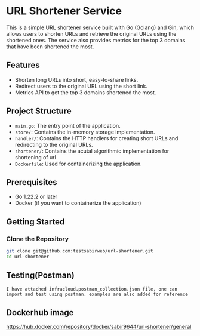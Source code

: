 # URL Shortener Service

This is a simple URL shortener service built with Go (Golang) and Gin, which allows users to shorten URLs and retrieve the original URLs using the shortened ones. The service also provides metrics for the top 3 domains that have been shortened the most.

## Features

- Shorten long URLs into short, easy-to-share links.
- Redirect users to the original URL using the short link.
- Metrics API to get the top 3 domains shortened the most.

## Project Structure

- `main.go`: The entry point of the application.
- `store/`: Contains the in-memory storage implementation.
- `handler/`: Contains the HTTP handlers for creating short URLs and redirecting to the original URLs.
- `shortener/`: Contains the acutal algorithmic implementation for shortening of url
- `Dockerfile`: Used for containerizing the application.

## Prerequisites

- Go 1.22.2 or later
- Docker (if you want to containerize the application)

## Getting Started

### Clone the Repository

```bash
git clone git@github.com:testsabirweb/url-shortener.git
cd url-shortener
```

## Testing(Postman)
```text
I have attached infracloud.postman_collection.json file, one can import and test using postman. examples are also added for reference
```

## Dockerhub image
https://hub.docker.com/repository/docker/sabir9644/url-shortener/general

